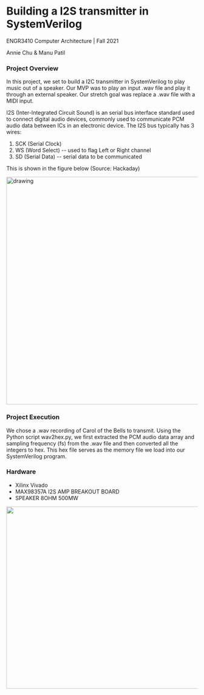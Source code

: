 # Building a I2S transmitter in SystemVerilog
ENGR3410 Computer Architecture | Fall 2021

Annie Chu & Manu Patil

### Project Overview
In this project, we set to build a I2C transmitter in SystemVerilog to play music out of a speaker. Our MVP was to play an input .wav file and play it through an external speaker. Our stretch goal was replace a .wav file with a MIDI input.

I2S (Inter-Integrated Circuit Sound) is an serial bus interface standard used to connect digital audio devices, commonly used to communicate PCM audio data between ICs in an electronic device. The I2S bus typically has 3 wires:
1. SCK (Serial Clock)
2. WS (Word Select) -- used to flag Left or Right channel
3. SD (Serial Data) -- serial data to be communicated

This is shown in the figure below (Source: Hackaday)

<img src="https://hackaday.com/wp-content/uploads/2019/04/i2s-timing-themed.png" alt="drawing" width="600"/>


### Project Execution
We chose a .wav recording of Carol of the Bells to transmit. Using the Python script wav2hex.py, we first extracted the PCM audio data array and sampling frequency (fs) from the .wav file and then converted all the integers to hex. This hex file serves as the memory file we load into our SystemVerilog program. 

### Hardware
- Xilinx Vivado
- MAX98357A I2S AMP BREAKOUT BOARD
- SPEAKER 8OHM 500MW 


<!-- <img src="https://drive.google.com/file/d/1S1xXc8DI54SKvtSzNJcG32rneTbHYrcp/view" alt="setup" width="600"/>
 -->
<img src="https://drive.google.com/file/d/1S1xXc8DI54SKvtSzNJcG32rneTbHYrcp/preview" width="640" height="480" allow="autoplay"></img>
